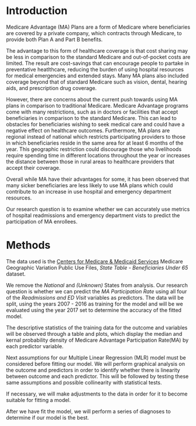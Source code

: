 # Introduction

Medicare Advantage (MA) Plans are a form of Medicare where beneficiaries are covered by a private company, which contracts through Medicare, to provide both Plan A and Part B benefits. 

The advantage to this form of healthcare coverage is that cost sharing may be less in comparison to the standard Medicare and out-of-pocket costs are limited. The result are cost-savings that can encourage people to partake in preventative heatlthcare, reducing the burden of using hospital resources for medical emergencies and extended stays. Many MA plans also included coverage beyond that of standard Medicare such as vision, dental, hearing aids, and prescription drug coverage.

However, there are concerns about the current push towards using MA plans in comparison to traditional Medicare. Medicare Advantage programs come with many restrictions, such as in doctors or facilities that accept beneficiaries in comparison to the standard Medicare. This can lead to obstacles for beneficiaries wishing to seek medical care and could have a negative effect on healthcare outcomes. Furthermore, MA plans are regional instead of national which restricts participating providers to those in which beneficiaries reside in the same area for at least 6 months of the year. This geographic restriction could discourage those who livelihoods require spending time in different locations throughout the year or increases the distance between those in rural areas to healthcare providers that accept their coverage. 

Overall while MA have their advantages for some, it has been observed that many sicker beneficiaries are less likely to use MA plans which could contribute to an increase in use hospital and emergency department resources. 

Our research question is to examine whether we can accurately use metrics of hospital readmissions and emergency department vists to predict the participation of MA enrollees.

# Methods

The data used is the [Centers for Medicare & Medicaid Services](https://www.cms.gov/Research-Statistics-Data-and-Systems/Statistics-Trends-and-Reports/Medicare-Geographic-Variation/GV_PUF) Medicare Geographic Variation Public Use Files, *State Table - Beneficiaries Under 65* dataset. 

We remove the *National* and *(Unknown)* States from analysis. Our research question is whether we can predict the *MA Participation Rate* using all four of the *Readmissions and ED Visit* variables as predictors. The data will be split, using the years 2007 - 2016 as training for the model and will be we evaluated using the year 2017 set to determine the accuracy of the fitted model.

The descriptive statistics of the training data for the outcome and variables will be observed through a table and plots, which display the median and kernal probability density of Medicare Advantage Participation Rate(MA) by each predictor variable.

Next assumptions for our Multiple Linear Regression (MLR) model must be considered before fitting our model. We will perform graphical analysis on the outcome and predictors in order to identify whether there is linearity between outcome and each predictor. This will be followed by testing these same assumptions and possible collinearity with statistical tests.

If necessary, we will make adjustments to the data in order for it to become suitable for fitting a model.

After we have fit the model, we will perform a series of diagnoses to determine if our model is the best.
